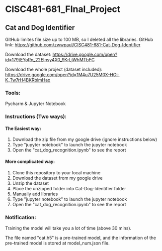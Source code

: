 # CISC481-681_FInal_Project
## Cat and Dog Identifier

GitHub limites file size up to 100 MB, so I deleted all the libraries.
GitHub link:
https://github.com/zwwpaul/CISC481-681-Cat-Dog-Identifier

Download the dataset:
https://drive.google.com/open?id=179tEYoRn_22EInsy4X0_9KrLjWhMTbFC

Download the whole project (dataset included):
https://drive.google.com/open?id=1M4u7U25M0X-HOi-K_Tw7rH4BKRblmHao

### Tools:
Pycharm & Jupyter Notebook

### Instructions (Two ways):

#### The Easiest way:
1. Download the zip file from my google drive (ignore instructions below)
2. Type "jupyter notebook" to launch the jupyter notebook
3. Open the "cat_dog_recognition.ipynb" to see the report

#### More complicated way:
1. Clone this repository to your local machine
2. Download the dataset from my google drive
3. Unzip the dataset
4. Place the unzipped folder into Cat-Dog-Identifier folder
5. Manually add libraries
6. Type "jupyter notebook" to launch the jupyter notebook
7. Open the "cat_dog_recognition.ipynb" to see the report

### Notification:
Training the model will take you a lot of time (above 30 mins).

The file named "cat.h5" is a pre-trained model, and the information of the pre-trained model is stored at model_num.json file. 
